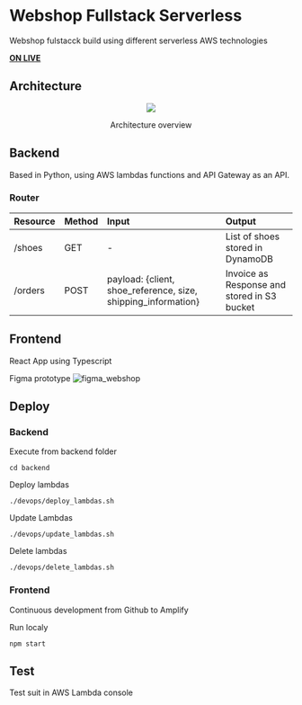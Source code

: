 # Webshop Fullstack Serverless
Webshop fulstacck build using different serverless AWS technologies

[**ON LIVE**](https://master.d37d90ln5gjdz5.amplifyapp.com/)
## Architecture
<div align="center">
  <img src="https://user-images.githubusercontent.com/8972362/169554059-c3ec0bcd-869a-43b7-ba94-97a122c7517a.png"/>
  <p>Architecture overview</p>
 </div>

## Backend
Based in Python, using AWS lambdas functions and API Gateway as an API.

### Router
| Resource | Method | Input | Output |
| :--- | :--- | :--- | :--- |
| /shoes | GET | - | List of shoes stored in DynamoDB |
| /orders | POST | payload: {client, shoe_reference, size, shipping_information} | Invoice as Response and stored in S3 bucket|

## Frontend
React App using Typescript

Figma prototype
![figma_webshop](https://user-images.githubusercontent.com/8972362/169586419-64e56fb1-aa8d-4463-8ca1-d6f7780ed9eb.gif)

## Deploy
### Backend
Execute from backend folder
```
cd backend
```

Deploy lambdas
```
./devops/deploy_lambdas.sh
```

Update Lambdas
```
./devops/update_lambdas.sh
```

Delete lambdas
```
./devops/delete_lambdas.sh
```

### Frontend
Continuous development from Github to Amplify

Run localy
```
npm start
```

## Test
Test suit in AWS Lambda console
